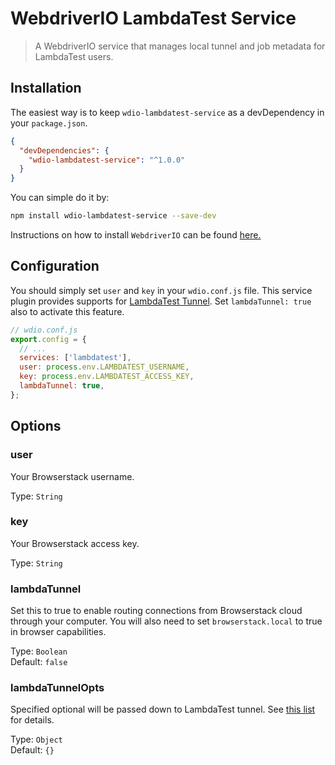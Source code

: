 WebdriverIO LambdaTest Service
==========

> A WebdriverIO service that manages local tunnel and job metadata for LambdaTest users.

## Installation


The easiest way is to keep `wdio-lambdatest-service` as a devDependency in your `package.json`.

```json
{
  "devDependencies": {
    "wdio-lambdatest-service": "^1.0.0"
  }
}
```

You can simple do it by:

```bash
npm install wdio-lambdatest-service --save-dev
```

Instructions on how to install `WebdriverIO` can be found [here.](https://webdriver.io/docs/gettingstarted.html)


## Configuration

You should simply set `user` and `key` in your `wdio.conf.js` file. This service plugin provides supports for [LambdaTest Tunnel](https://www.lambdatest.com/support/docs/lambda-tunnel-modifiers/). Set `lambdaTunnel: true` also to activate this feature.

```js
// wdio.conf.js
export.config = {
  // ...
  services: ['lambdatest'],
  user: process.env.LAMBDATEST_USERNAME,
  key: process.env.LAMBDATEST_ACCESS_KEY,
  lambdaTunnel: true,
};
```

## Options

### user
Your Browserstack username.

Type: `String`

### key
Your Browserstack access key.

Type: `String`

### lambdaTunnel
Set this to true to enable routing connections from Browserstack cloud through your computer. You will also need to set `browserstack.local` to true in browser capabilities.

Type: `Boolean`<br>
Default: `false`

### lambdaTunnelOpts
Specified optional will be passed down to LambdaTest tunnel. See [this list](https://www.lambdatest.com/support/docs/lambda-tunnel-modifiers/) for details.

Type: `Object`<br>
Default: `{}`
